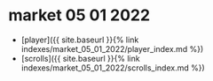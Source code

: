 # market 05 01 2022
- [player]({{ site.baseurl }}{% link indexes/market_05_01_2022/player_index.md %})
- [scrolls]({{ site.baseurl }}{% link indexes/market_05_01_2022/scrolls_index.md %})
